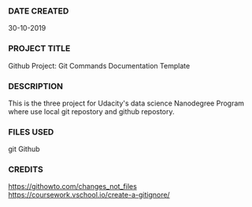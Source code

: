 ### DATE CREATED
30-10-2019

### PROJECT TITLE
Github Project: Git Commands Documentation Template

### DESCRIPTION
This is the three project for Udacity's data science Nanodegree Program where use local git
repostory and github repostory.

### FILES USED
git
Github

### CREDITS
https://githowto.com/changes_not_files
https://coursework.vschool.io/create-a-gitignore/
